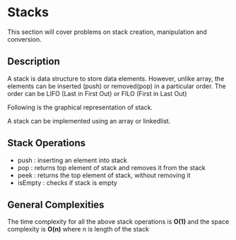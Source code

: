 # Stacks

This section will cover problems on stack creation, manipulation and conversion.

## Description

A stack is data structure to store data elements. However, unlike array, the elements can be inserted (push) or removed(pop) in a particular order.
The order can be  LIFO (Last in First Out) or FILO (First in Last Out)

Following is the graphical representation of stack.


A stack can be implemented using an array or linkedlist.

## Stack Operations

- push : inserting an element into stack
- pop : returns top element of stack and removes it from the stack
- peek : returns the top element of stack, without removing it
- isEmpty :  checks if stack is empty

## General Complexities

The time complexity for all the above stack operations is <b>O(1)</b> and the space complexity
is <b>O(n)</b> where n is length of the stack


